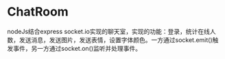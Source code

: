 # ChatRoom
nodeJs结合express socket.io实现的聊天室，实现的功能：登录，统计在线人数，发送消息，发送图片，发送表情，设置字体颜色。一方通过socket.emit()触发事件，另一方通过socket.on()监听并处理事件。

